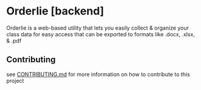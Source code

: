 # Orderlie [backend]

Orderlie is a web-based utility that lets you easily collect & organize your class data
for easy access that can be exported to formats like .docx, .xlsx, & .pdf

## Contributing

see [CONTRIBUTING.md](CONTRIBUTING.md) for more information on how to contribute to this project